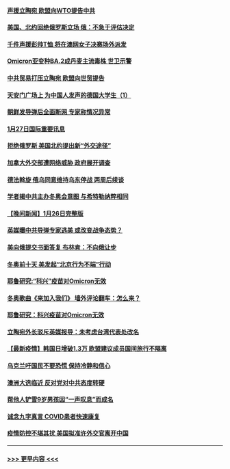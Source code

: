 #### [声援立陶宛 欧盟向WTO提告中共](../pages/prog202/a103331943.md?t=01280101) 
#### [美国、北约回绝俄罗斯立场 俄：不急于评估决定](../pages/prog202/a103331932.md?t=01280101) 
#### [千件声援彭帅T恤 将在澳网女子决赛场外派发](../pages/prog202/a103331885.md?t=01280101) 
#### [Omicron亚变种BA.2成丹麦主流毒株 世卫示警](../pages/prog202/a103331869.md?t=01280101) 
#### [中共贸易打压立陶宛 欧盟向世贸提告](../pages/prog202/a103331844.md?t=01280101) 
#### [天安门广场上 为中国人发声的德国大学生（1）](../pages/prog202/a103331842.md?t=01280101) 
#### [朝鲜发导弹后全面断网 专家称情况异常](../pages/prog202/a103331819.md?t=01280101) 
#### [1月27日国际重要讯息](../pages/prog202/a103331678.md?t=01280101) 
#### [拒绝俄罗斯 美国北约提出新“外交途径”](../pages/prog202/a103331560.md?t=01280101) 
#### [加拿大外交部遭网络威胁 政府展开调查](../pages/prog202/a103331245.md?t=01280101) 
#### [德法斡旋 俄乌同意维持乌东停战 两周后续谈](../pages/prog202/a103331401.md?t=01280101) 
#### [学者揭中共主办冬奥会意图 与希特勒纳粹相同](../pages/prog202/a103331347.md?t=01280101) 
#### [【晚间新闻】1月26日完整版](../pages/prog202/a103331359.md?t=01280101) 
#### [英媒曝中共导弹专家逃美 或改变战争态势？](../pages/prog202/a103331188.md?t=01280101) 
#### [美向俄提交书面答复 布林肯：不向俄让步](../pages/prog202/a103331175.md?t=01280101) 
#### [冬奥前十天 美发起“北京行为不端”行动](../pages/prog202/a103331165.md?t=01280101) 
#### [耶鲁研究:“科兴”疫苗对Omicron无效](../pages/prog202/a103331117.md?t=01280101) 
#### [冬奥歌曲《来加入我们》 墙外评论翻车：怎么来？](../pages/prog202/a103331116.md?t=01280101) 
#### [耶鲁研究：科兴疫苗对Omicron无效](../pages/prog202/a103331099.md?t=01280101) 
#### [立陶宛外长驳斥英媒报导：未考虑台湾代表处改名](../pages/prog202/a103331036.md?t=01280101) 
#### [【最新疫情】韩国日增破1.3万 欧盟建议成员国间旅行不隔离](../pages/prog202/a103330985.md?t=01280101) 
#### [乌克兰吁国民不要恐慌 保持冷静和信心](../pages/prog202/a103330728.md?t=01280101) 
#### [澳洲大选临近 反对党对中共态度转硬](../pages/prog202/a103330742.md?t=01280101) 
#### [帮他人铲雪9岁男孩因“一声叹息”而成名](../pages/prog202/a103330757.md?t=01280101) 
#### [诚念九字真言 COVID患者快速康复](../pages/prog202/a103330856.md?t=01280101) 
#### [疫情防控不堪其扰 美国拟准许外交官离开中国](../pages/prog202/a103330750.md?t=01280101) 

----
#### [ >>> 更早内容 <<< ](../indexes/prog202-earlier.md)
